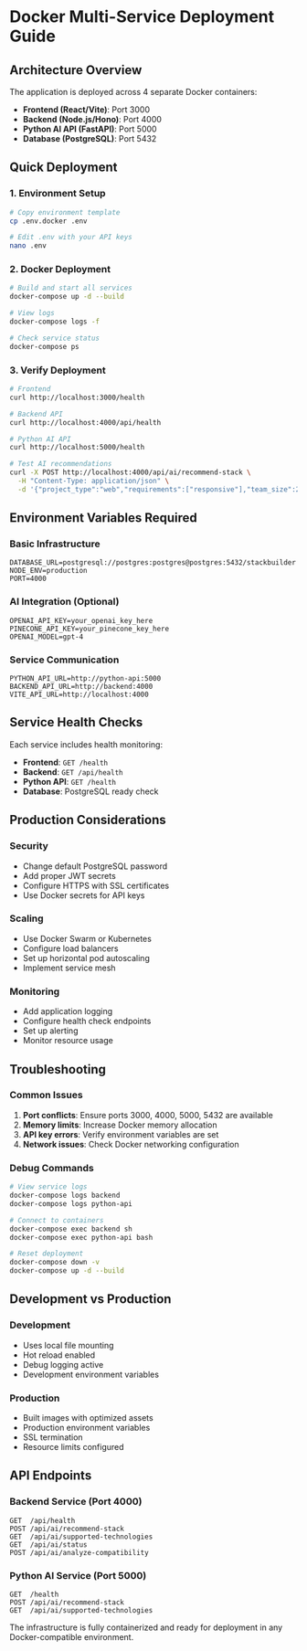 # Docker Multi-Service Deployment Guide

## Architecture Overview

The application is deployed across 4 separate Docker containers:

- **Frontend (React/Vite)**: Port 3000
- **Backend (Node.js/Hono)**: Port 4000  
- **Python AI API (FastAPI)**: Port 5000
- **Database (PostgreSQL)**: Port 5432

## Quick Deployment

### 1. Environment Setup
```bash
# Copy environment template
cp .env.docker .env

# Edit .env with your API keys
nano .env
```

### 2. Docker Deployment
```bash
# Build and start all services
docker-compose up -d --build

# View logs
docker-compose logs -f

# Check service status
docker-compose ps
```

### 3. Verify Deployment
```bash
# Frontend
curl http://localhost:3000/health

# Backend API
curl http://localhost:4000/api/health

# Python AI API
curl http://localhost:5000/health

# Test AI recommendations
curl -X POST http://localhost:4000/api/ai/recommend-stack \
  -H "Content-Type: application/json" \
  -d '{"project_type":"web","requirements":["responsive"],"team_size":2}'
```

## Environment Variables Required

### Basic Infrastructure
```env
DATABASE_URL=postgresql://postgres:postgres@postgres:5432/stackbuilder
NODE_ENV=production
PORT=4000
```

### AI Integration (Optional)
```env
OPENAI_API_KEY=your_openai_key_here
PINECONE_API_KEY=your_pinecone_key_here
OPENAI_MODEL=gpt-4
```

### Service Communication
```env
PYTHON_API_URL=http://python-api:5000
BACKEND_API_URL=http://backend:4000
VITE_API_URL=http://localhost:4000
```

## Service Health Checks

Each service includes health monitoring:

- **Frontend**: `GET /health`
- **Backend**: `GET /api/health`
- **Python API**: `GET /health`
- **Database**: PostgreSQL ready check

## Production Considerations

### Security
- Change default PostgreSQL password
- Add proper JWT secrets
- Configure HTTPS with SSL certificates
- Use Docker secrets for API keys

### Scaling
- Use Docker Swarm or Kubernetes
- Configure load balancers
- Set up horizontal pod autoscaling
- Implement service mesh

### Monitoring
- Add application logging
- Configure health check endpoints
- Set up alerting
- Monitor resource usage

## Troubleshooting

### Common Issues

1. **Port conflicts**: Ensure ports 3000, 4000, 5000, 5432 are available
2. **Memory limits**: Increase Docker memory allocation
3. **API key errors**: Verify environment variables are set
4. **Network issues**: Check Docker networking configuration

### Debug Commands
```bash
# View service logs
docker-compose logs backend
docker-compose logs python-api

# Connect to containers
docker-compose exec backend sh
docker-compose exec python-api bash

# Reset deployment
docker-compose down -v
docker-compose up -d --build
```

## Development vs Production

### Development
- Uses local file mounting
- Hot reload enabled
- Debug logging active
- Development environment variables

### Production
- Built images with optimized assets
- Production environment variables
- SSL termination
- Resource limits configured

## API Endpoints

### Backend Service (Port 4000)
```
GET  /api/health
POST /api/ai/recommend-stack
GET  /api/ai/supported-technologies
GET  /api/ai/status
POST /api/ai/analyze-compatibility
```

### Python AI Service (Port 5000)
```
GET  /health
POST /api/ai/recommend-stack
GET  /api/ai/supported-technologies
```

The infrastructure is fully containerized and ready for deployment in any Docker-compatible environment.